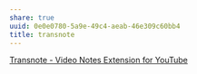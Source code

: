 ```yaml
---
share: true
uuid: 0e0e0780-5a9e-49c4-aeab-46e309c60bb4
title: transnote
---
```

[Transnote - Video Notes Extension for YouTube](https://www.transnote.co/)